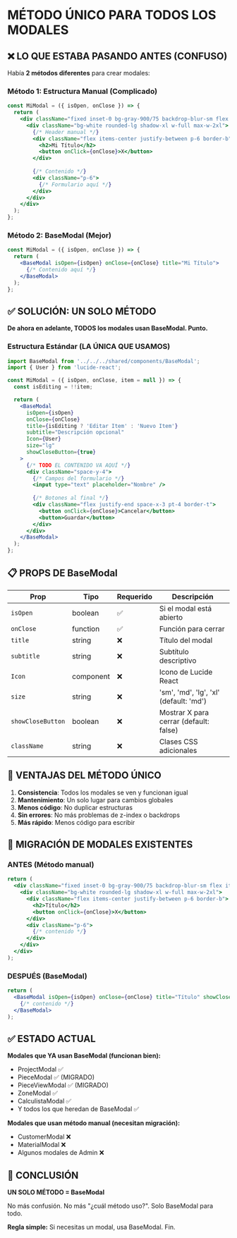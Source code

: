 # MÉTODO ÚNICO PARA TODOS LOS MODALES

## ❌ LO QUE ESTABA PASANDO ANTES (CONFUSO)

Había **2 métodos diferentes** para crear modales:

### Método 1: Estructura Manual (Complicado)
```jsx
const MiModal = ({ isOpen, onClose }) => {
  return (
    <div className="fixed inset-0 bg-gray-900/75 backdrop-blur-sm flex items-center justify-center z-50 p-4">
      <div className="bg-white rounded-lg shadow-xl w-full max-w-2xl">
        {/* Header manual */}
        <div className="flex items-center justify-between p-6 border-b">
          <h2>Mi Título</h2>
          <button onClick={onClose}>X</button>
        </div>
        
        {/* Contenido */}
        <div className="p-6">
          {/* Formulario aquí */}
        </div>
      </div>
    </div>
  );
};
```

### Método 2: BaseModal (Mejor)
```jsx
const MiModal = ({ isOpen, onClose }) => {
  return (
    <BaseModal isOpen={isOpen} onClose={onClose} title="Mi Título">
      {/* Contenido aquí */}
    </BaseModal>
  );
};
```

## ✅ SOLUCIÓN: UN SOLO MÉTODO

**De ahora en adelante, TODOS los modales usan BaseModal. Punto.**

### Estructura Estándar (LA ÚNICA QUE USAMOS)
```jsx
import BaseModal from '../../../shared/components/BaseModal';
import { User } from 'lucide-react';

const MiModal = ({ isOpen, onClose, item = null }) => {
  const isEditing = !!item;

  return (
    <BaseModal
      isOpen={isOpen}
      onClose={onClose}
      title={isEditing ? 'Editar Item' : 'Nuevo Item'}
      subtitle="Descripción opcional"
      Icon={User}
      size="lg"
      showCloseButton={true}
    >
      {/* TODO EL CONTENIDO VA AQUÍ */}
      <div className="space-y-4">
        {/* Campos del formulario */}
        <input type="text" placeholder="Nombre" />
        
        {/* Botones al final */}
        <div className="flex justify-end space-x-3 pt-4 border-t">
          <button onClick={onClose}>Cancelar</button>
          <button>Guardar</button>
        </div>
      </div>
    </BaseModal>
  );
};
```

## 📋 PROPS DE BaseModal

| Prop | Tipo | Requerido | Descripción |
|------|------|-----------|-------------|
| `isOpen` | boolean | ✅ | Si el modal está abierto |
| `onClose` | function | ✅ | Función para cerrar |
| `title` | string | ❌ | Título del modal |
| `subtitle` | string | ❌ | Subtítulo descriptivo |
| `Icon` | component | ❌ | Icono de Lucide React |
| `size` | string | ❌ | 'sm', 'md', 'lg', 'xl' (default: 'md') |
| `showCloseButton` | boolean | ❌ | Mostrar X para cerrar (default: false) |
| `className` | string | ❌ | Clases CSS adicionales |

## 🎯 VENTAJAS DEL MÉTODO ÚNICO

1. **Consistencia**: Todos los modales se ven y funcionan igual
2. **Mantenimiento**: Un solo lugar para cambios globales
3. **Menos código**: No duplicar estructuras
4. **Sin errores**: No más problemas de z-index o backdrops
5. **Más rápido**: Menos código para escribir

## 🔧 MIGRACIÓN DE MODALES EXISTENTES

### ANTES (Método manual)
```jsx
return (
  <div className="fixed inset-0 bg-gray-900/75 backdrop-blur-sm flex items-center justify-center z-50 p-4">
    <div className="bg-white rounded-lg shadow-xl w-full max-w-2xl">
      <div className="flex items-center justify-between p-6 border-b">
        <h2>Título</h2>
        <button onClick={onClose}>X</button>
      </div>
      <div className="p-6">
        {/* contenido */}
      </div>
    </div>
  </div>
);
```

### DESPUÉS (BaseModal)
```jsx
return (
  <BaseModal isOpen={isOpen} onClose={onClose} title="Título" showCloseButton={true}>
    {/* contenido */}
  </BaseModal>
);
```

## ✅ ESTADO ACTUAL

**Modales que YA usan BaseModal (funcionan bien):**
- ProjectModal ✅
- PieceModal ✅ (MIGRADO)
- PieceViewModal ✅ (MIGRADO)
- ZoneModal ✅
- CalculistaModal ✅
- Y todos los que heredan de BaseModal ✅

**Modales que usan método manual (necesitan migración):**
- CustomerModal ❌
- MaterialModal ❌
- Algunos modales de Admin ❌

## 🎯 CONCLUSIÓN

**UN SOLO MÉTODO = BaseModal**

No más confusión. No más "¿cuál método uso?". Solo BaseModal para todo.

**Regla simple:** Si necesitas un modal, usa BaseModal. Fin.
